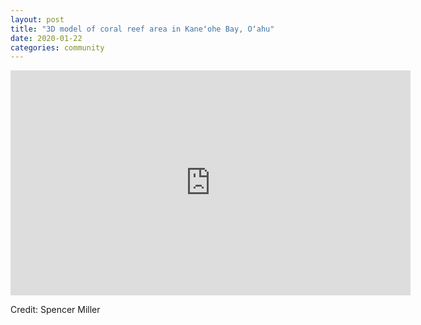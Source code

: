 ```yaml
---
layout: post
title: "3D model of coral reef area in Kaneʻohe Bay, Oʻahu"
date: 2020-01-22
categories: community
---
```


<iframe src="https://player.vimeo.com/video/386307885?autoplay=1&loop=1&byline=0&portrait=0" width="640" height="360" frameborder="0" allow="autoplay; fullscreen" allowfullscreen></iframe>

  
Credit: Spencer Miller
